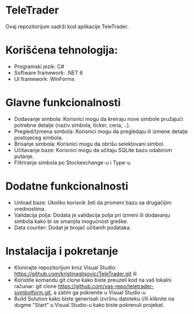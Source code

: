# TeleTrader
Ovaj repozitorijum sadrži kod aplikacije TeleTrader. 
# Korišćena tehnologija:
- Programski jezik: C#
- Software framework: .NET 6
- UI framework: WinForms
# Glavne funkcionalnosti
- Dodavanje simbola: Korisnici mogu da kreiraju nove simbole pružajući potrebne detalje (naziv simbola, ticker, cena, ..).
- Pregled/Izmena simbola: Korisnici mogu da pregledaju ili izmene detalje postojećeg simbola.
- Brisanje simbola: Korisnici mogu da obrišu selektovani simbol.
- Učitavanje baze: Korisnici mogu da učitaju SQLite bazu odabirom putanje.
- Filtriranje simbola po Stockexchange-u i Type-u
# Dodatne funkcionalnosti
- Unload baze: Ukoliko korisnik želi da promeni bazu sa drugačijim vrednostima.
- Validacija polja: Dodata je validacija polja pri izmeni ili dodavanju simbola kako bi se smanjila mogućnost greške.
- Data counter: Dodat je brojač učitanih podataka.
# Instalacija i pokretanje
- Klonirajte repozitorijum kroz Visual Studio: https://github.com/kristinaglisovic/TeleTrader.git
ili
- Koristite komandu git clone kako biste preuzeli kod na vaš lokalni računar: git clone https://github.com/vas-repo/teletrader-symbolform.git, a zatim ga pokrenite u Visual Studio-u
- Build Solution kako biste generisali izvršnu datoteku i/ili kliknite na dugme "Start" u Visual Studio-u kako biste pokrenuli projekat.
